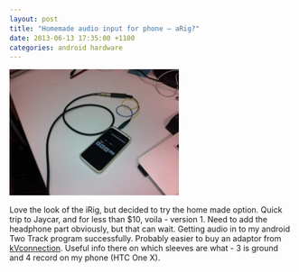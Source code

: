 ```yaml
---
layout: post
title: "Homemade audio input for phone – aRig?"
date: 2013-06-13 17:35:00 +1100
categories: android hardware
---
```


![homemade irig pic](../assets/arig2-300x224.jpg)

Love the look of the iRig, but decided to try the home made option. Quick trip to Jaycar, and for less than $10, voila - version 1. Need to add the headphone part obviously, but that can wait. Getting audio in to my android Two Track program successfully. Probably easier to buy an adaptor from [kVconnection](https://www.kvconnection.com/Articles.asp?ID=165). Useful info there on which sleeves are what - 3 is ground and 4 record on my phone (HTC One X).
